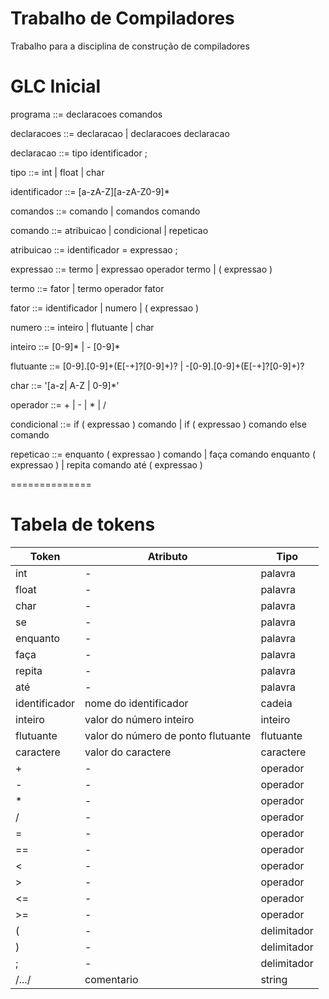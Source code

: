 # Trabalho de Compiladores
Trabalho para a disciplina de construção de compiladores


# GLC Inicial


programa ::= declaracoes comandos

declaracoes ::= declaracao | declaracoes declaracao

declaracao ::= tipo identificador ;

tipo ::= int | float | char

identificador ::= [a-zA-Z][a-zA-Z0-9]*

comandos ::= comando | comandos comando

comando ::= atribuicao | condicional | repeticao

atribuicao ::= identificador = expressao ;

expressao ::= termo | expressao operador termo | ( expressao )

termo ::= fator | termo operador fator

fator ::= identificador | numero | ( expressao )

numero ::= inteiro | flutuante | char

inteiro ::= [0-9]* | - [0-9]*

flutuante ::= [0-9].[0-9]+(E[-+]?[0-9]+)? | -[0-9].[0-9]+(E[-+]?[0-9]+)?

char ::= '[a-z| A-Z | 0-9]*'

operador ::= + | - | * | /

condicional ::= if ( expressao ) comando | if ( expressao ) comando else comando

repeticao ::= enquanto ( expressao ) comando | faça comando enquanto ( expressao ) | repita comando até ( expressao )


==============

# Tabela de tokens

| Token           | Atributo                           | Tipo        |
|----------------|-----------------------------------|-------------|
| int            | -                                 | palavra     |
| float          | -                                 | palavra     |
| char           | -                                 | palavra     |
| se             | -                                 | palavra     |
| enquanto          | -                                 | palavra     |
| faça             | -                                 | palavra     |
| repita         | -                                 | palavra     |
| até          | -                                 | palavra     |
| identificador  | nome do identificador              | cadeia      |
| inteiro        | valor do número inteiro            | inteiro     |
| flutuante      | valor do número de ponto flutuante | flutuante   |
| caractere      | valor do caractere                 | caractere   |
| +              | -                                 | operador    |
| -              | -                                 | operador    |
| *              | -                                 | operador    |
| /              | -                                 | operador    |
| =              | -                                 | operador    |
| ==             | -                                 | operador    |
| <              | -                                 | operador    |
| >              | -                                 | operador    |
| <=             | -                                 | operador    |
| >=             | -                                 | operador    |
| (              | -                                 | delimitador |
| )              | -                                 | delimitador |
| ;              | -                                 | delimitador |
| /.../              | comentario                                 | string |
